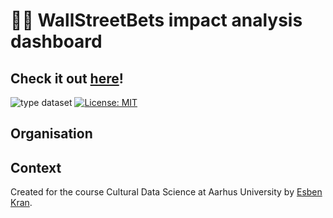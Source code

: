 # 💎🙌 WallStreetBets impact analysis dashboard

## **Check it out [here](https://kran.ai/wsb)!**

![type dataset](https://img.shields.io/badge/type-app-orange) [![License: MIT](https://img.shields.io/badge/License-MIT-yellow.svg)](https://opensource.org/licenses/MIT)

## Organisation

## Context

Created for the course Cultural Data Science at Aarhus University by [Esben Kran](https://kran.ai).
